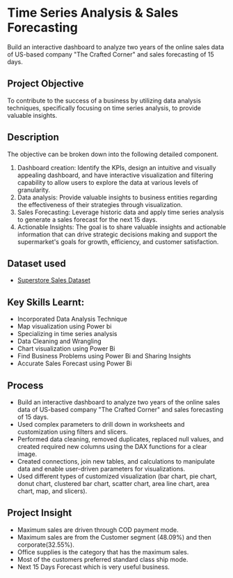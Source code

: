 # Time Series Analysis & Sales Forecasting
Build an interactive dashboard to analyze two years of the online sales data of US-based company "The Crafted Corner" and sales forecasting of 15 days.

## **Project Objective**

To contribute to the success of a business by utilizing data analysis techniques, specifically focusing on time series analysis, to provide valuable insights.

## **Description**
The objective can be broken down into the following detailed component.
1. Dashboard creation:
Identify the KPIs, design an intuitive and visually appealing dashboard, and have interactive visualization and filtering capability to allow users to explore the data at various levels of granularity.
2. Data analysis:
Provide valuable insights to business entities regarding the effectiveness of their strategies through visualization.
3. Sales Forecasting:
Leverage historic data and apply time series analysis to generate a sales forecast for the next 15 days.
4. Actionable Insights:
The goal is to share valuable insights and actionable information that can drive strategic decisions making and support the supermarket's goals for growth, efficiency, and customer satisfaction.

## **Dataset used**

- <a href="https://github.com/Karthik0712/The-time-series-analysis-and-sales-forecasting-of-US-based-Superstore/blob/main/SuperStore_Sales_Dataset.csv"> Superstore Sales Dataset</a>

## **Key Skills Learnt:**
- Incorporated Data Analysis Technique
- Map visualization using Power bi
- Specializing in time series analysis
- Data Cleaning and Wrangling
- Chart visualization using Power Bi
- Find Business Problems using Power Bi and Sharing Insights
- Accurate Sales Forecast using Power Bi

## **Process**

-	Build an interactive dashboard to analyze two years of the online sales data of US-based company "The Crafted Corner" and sales forecasting of 15 days.
- Used complex parameters to drill down in worksheets and customization using filters and slicers.
- Performed data cleaning, removed duplicates, replaced null values, and created required new columns using the DAX functions for a clear image.
- Created connections, join new tables, and calculations to manipulate data and enable user-driven parameters for visualizations.
- Used different types of customized visualization (bar chart, pie chart, donut chart, clustered bar chart, scatter chart, area line chart, area chart, map, and slicers).



## **Project Insight**
- Maximum sales are driven through COD payment mode. 
- Maximum sales are from the Customer segment (48.09%) and then corporate(32.55%). 
- Office supplies is the category that has the maximum sales.
- Most of the customers preferred standard class ship mode. 
- Next 15 Days Forecast which is very useful business.


